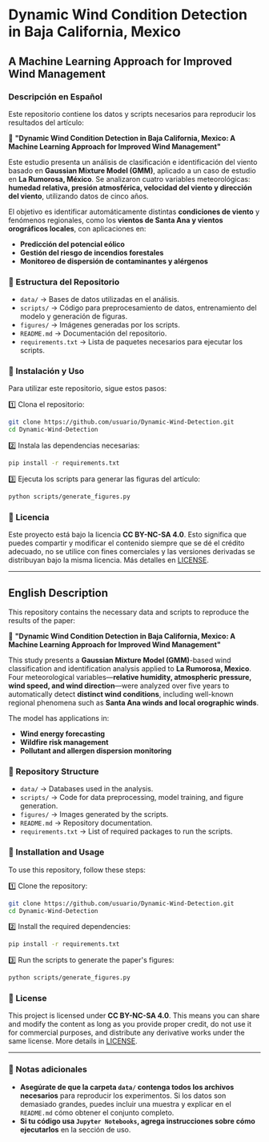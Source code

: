 # Dynamic Wind Condition Detection in Baja California, Mexico

## A Machine Learning Approach for Improved Wind Management

### Descripción en Español

Este repositorio contiene los datos y scripts necesarios para reproducir los resultados del artículo:

📄 **"Dynamic Wind Condition Detection in Baja California, Mexico: A Machine Learning Approach for Improved Wind Management"**

Este estudio presenta un análisis de clasificación e identificación del viento basado en **Gaussian Mixture Model (GMM)**, aplicado a un caso de estudio en **La Rumorosa, México**. Se analizaron cuatro variables meteorológicas: **humedad relativa, presión atmosférica, velocidad del viento y dirección del viento**, utilizando datos de cinco años.

El objetivo es identificar automáticamente distintas **condiciones de viento** y fenómenos regionales, como los **vientos de Santa Ana y vientos orográficos locales**, con aplicaciones en:

- **Predicción del potencial eólico**
- **Gestión del riesgo de incendios forestales**
- **Monitoreo de dispersión de contaminantes y alérgenos**

### 📁 Estructura del Repositorio

- `data/` → Bases de datos utilizadas en el análisis.
- `scripts/` → Código para preprocesamiento de datos, entrenamiento del modelo y generación de figuras.
- `figures/` → Imágenes generadas por los scripts.
- `README.md` → Documentación del repositorio.
- `requirements.txt` → Lista de paquetes necesarios para ejecutar los scripts.

### 🚀 Instalación y Uso

Para utilizar este repositorio, sigue estos pasos:

1️⃣ Clona el repositorio:

```bash
git clone https://github.com/usuario/Dynamic-Wind-Detection.git
cd Dynamic-Wind-Detection
```

2️⃣ Instala las dependencias necesarias:

```bash
pip install -r requirements.txt
```

3️⃣ Ejecuta los scripts para generar las figuras del artículo:

```bash
python scripts/generate_figures.py
```

### 📜 Licencia

Este proyecto está bajo la licencia **CC BY-NC-SA 4.0**. Esto significa que puedes compartir y modificar el contenido siempre que se dé el crédito adecuado, no se utilice con fines comerciales y las versiones derivadas se distribuyan bajo la misma licencia. Más detalles en [LICENSE](LICENSE).

---

## English Description

This repository contains the necessary data and scripts to reproduce the results of the paper:

📄 **"Dynamic Wind Condition Detection in Baja California, Mexico: A Machine Learning Approach for Improved Wind Management"**

This study presents a **Gaussian Mixture Model (GMM)**-based wind classification and identification analysis applied to **La Rumorosa, Mexico**. Four meteorological variables—**relative humidity, atmospheric pressure, wind speed, and wind direction**—were analyzed over five years to automatically detect **distinct wind conditions**, including well-known regional phenomena such as **Santa Ana winds and local orographic winds**.

The model has applications in:

- **Wind energy forecasting**
- **Wildfire risk management**
- **Pollutant and allergen dispersion monitoring**

### 📁 Repository Structure

- `data/` → Databases used in the analysis.
- `scripts/` → Code for data preprocessing, model training, and figure generation.
- `figures/` → Images generated by the scripts.
- `README.md` → Repository documentation.
- `requirements.txt` → List of required packages to run the scripts.

### 🚀 Installation and Usage

To use this repository, follow these steps:

1️⃣ Clone the repository:

```bash
git clone https://github.com/usuario/Dynamic-Wind-Detection.git
cd Dynamic-Wind-Detection
```

2️⃣ Install the required dependencies:

```bash
pip install -r requirements.txt
```

3️⃣ Run the scripts to generate the paper's figures:

```bash
python scripts/generate_figures.py
```

### 📜 License

This project is licensed under **CC BY-NC-SA 4.0**. This means you can share and modify the content as long as you provide proper credit, do not use it for commercial purposes, and distribute any derivative works under the same license. More details in [LICENSE](LICENSE).

---

### 🔹 Notas adicionales

- **Asegúrate de que la carpeta `data/` contenga todos los archivos necesarios** para reproducir los experimentos. Si los datos son demasiado grandes, puedes incluir una muestra y explicar en el `README.md` cómo obtener el conjunto completo.
- **Si tu código usa `Jupyter Notebooks`, agrega instrucciones sobre cómo ejecutarlos** en la sección de uso.

